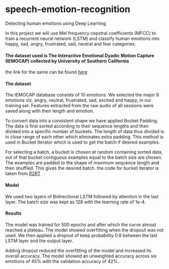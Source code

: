 # speech-emotion-recognition
Detecting human emotions using Deep Learning

In this project we will use Mel frequency cepstral coefficients (MFCC) to train a recurrent neural network (LSTM) and classify human emotions into happy, sad, angry, frustrated, sad, neutral and fear categories.

#### The dataset used is The Interactive Emotional Dyadic Motion Capture (IEMOCAP) collected by University of Southern California
the link for the same can be found [here](http://sail.usc.edu/iemocap/)

#### The dataset
The IEMOCAP database consists of 10 emotions. We selected the major 6 emotions viz. angry, neutral, frustrated, sad, excited and happy, in our training set. Features extracted from the raw audio of all sessions were saved along with their length and emotion.

To convert data into a consistent shape we have applied Bucket Padding. The data is first sorted according to their sequence lengths and then divided into a specific number of buckets. The length of data thus divided is in close range of each other which eliminates extra padding. This method is used in Bucket Iterator which is used to get the batch if desired examples.

For selecting a batch, a bucket is chosen at random containing sorted data, out of that bucket contiguous examples equal to the batch size are chosen. The examples are padded to the shape of maximum sequence length and then shuffled. This gives the desired batch.
the code for bucket iterator is taken from [R2RT](https://r2rt.com/recurrent-neural-networks-in-tensorflow-iii-variable-length-sequences.html)

#### Model
We used two layers of Bidirectional LSTM followed by attention in the last layer. The batch size was kept as 128 with the learning rate of 1e-4.

#### Results
The model was trained for 500 epochs and after which the curve almost reached a plateau. The model showed overfitting when the dropout was not used. We then applied a dropout of keep probability 0.8 between the last LSTM layer and the output layer.

Adding dropout reduced the overfitting of the model and increased its overall accuracy. The model showed an unweighted accuracy across six emotions of 45% with the validation accuracy of 42%.






